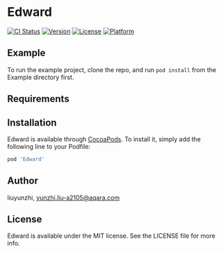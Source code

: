 # Edward

[![CI Status](https://img.shields.io/travis/liuyunzhi/Edward.svg?style=flat)](https://travis-ci.org/liuyunzhi/Edward)
[![Version](https://img.shields.io/cocoapods/v/Edward.svg?style=flat)](https://cocoapods.org/pods/Edward)
[![License](https://img.shields.io/cocoapods/l/Edward.svg?style=flat)](https://cocoapods.org/pods/Edward)
[![Platform](https://img.shields.io/cocoapods/p/Edward.svg?style=flat)](https://cocoapods.org/pods/Edward)

## Example

To run the example project, clone the repo, and run `pod install` from the Example directory first.

## Requirements

## Installation

Edward is available through [CocoaPods](https://cocoapods.org). To install
it, simply add the following line to your Podfile:

```ruby
pod 'Edward'
```

## Author

liuyunzhi, yunzhi.liu-a2105@aqara.com

## License

Edward is available under the MIT license. See the LICENSE file for more info.
